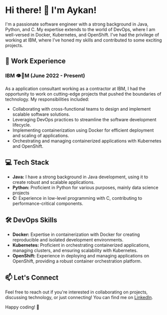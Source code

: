 

<!--
**aykansandal/aykansandal** is a ✨ _special_ ✨ repository because its `README.md` (this file) appears on your GitHub profile.

Here are some ideas to get you started:

- 🔭 I’m currently working on ...
- 🌱 I’m currently learning ...
- 👯 I’m looking to collaborate on ...
- 🤔 I’m looking for help with ...
- 💬 Ask me about ...
- 📫 How to reach me: ...
- 😄 Pronouns: ...
- ⚡ Fun fact: ...
-->

# Hi there! 👋 I'm Aykan!

I'm a passionate software engineer with a strong background in Java, Python, and C. My expertise extends to the world of DevOps, where I am well-versed in Docker, Kubernetes, and OpenShift. I've had the privilege of working at IBM, where I've honed my skills and contributed to some exciting projects.

## 🚀 Work Experience

### IBM :eye::bee:M (June 2022 - Present) 
As a application consultant working as a contractor at IBM, I had the opportunity to work on cutting-edge projects that pushed the boundaries of technology. My responsibilities included:

- Collaborating with cross-functional teams to design and implement scalable software solutions.
- Leveraging DevOps practices to streamline the software development lifecycle.
- Implementing containerization using Docker for efficient deployment and scaling of applications.
- Orchestrating and managing containerized applications with Kubernetes and OpenShift.

## 💻 Tech Stack

- **Java:** I have a strong background in Java development, using it to create robust and scalable applications.
- **Python:** Proficient in Python for various purposes, mainly data science projects
- **C:** Experience in low-level programming with C, contributing to performance-critical components.
  
## 🛠️ DevOps Skills

- **Docker:** Expertise in containerization with Docker for creating reproducible and isolated development environments.
- **Kubernetes:** Proficient in orchestrating containerized applications, managing clusters, and ensuring scalability with Kubernetes.
- **OpenShift:** Experience in deploying and managing applications on OpenShift, providing a robust container orchestration platform.

## 📫 Let's Connect

Feel free to reach out if you're interested in collaborating on projects, discussing technology, or just connecting! You can find me on [LinkedIn](https://www.linkedin.com/in/aykanberkesandal/).

Happy coding! 🚀
